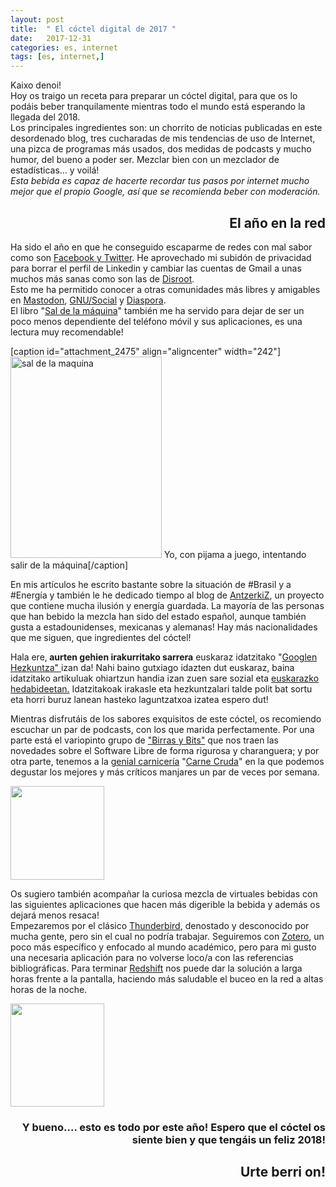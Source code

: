 ```yaml
---
layout: post
title:  " El cóctel digital de 2017 "
date:   2017-12-31
categories: es, internet
tags: [es, internet,]
---
```

<p>Kaixo denoi!<br />Hoy os traigo un receta para preparar un cóctel digital, para que os lo podáis beber tranquilamente mientras todo el mundo está esperando la llegada del 2018.<br />Los principales ingredientes son: un chorrito de noticias publicadas en este desordenado blog, tres cucharadas de mis tendencias de uso de Internet, una pizca de programas más usados, dos medidas de podcasts y mucho humor, del bueno a poder ser. Mezclar bien con un mezclador de estadísticas… y voilá!<br /><em>Esta bebida es capaz de hacerte recordar tus pasos por internet mucho mejor que el propio Google, así que se recomienda beber con moderación.</em></p>

<h2 style="text-align: right;"><strong>El año en la red</strong></h2>
<p>Ha sido el año en que he conseguido escaparme de redes con mal sabor como son <a href="http://izaroblog.com/2017/06/26/escapando-de-las-redes/" target="_blank" rel="noopener">Facebook y Twitter</a>. He aprovechado mi subidón de privacidad para borrar el perfil de Linkedin y cambiar las cuentas de Gmail a unas muchos más sanas como son las de <a href="https://disroot.org/en" target="_blank" rel="noopener">Disroot</a>.<br />Esto me ha permitido conocer a otras comunidades más libres y amigables en <a href="https://joinmastodon.org/" target="_blank" rel="noopener">Mastodon</a>, <a href="https://gnu.io/" target="_blank" rel="noopener">GNU/Social</a> y <a href="https://es.wikipedia.org/wiki/Diaspora*" target="_blank" rel="noopener">Diaspora</a>.<br />El libro "<a href="https://saldelamaquina.wordpress.com/libro/" target="_blank" rel="noopener">Sal de la máquina</a>" también me ha servido para dejar de ser un poco menos dependiente del teléfono móvil y sus aplicaciones, es una lectura muy recomendable!</p>
[caption id="attachment_2475" align="aligncenter" width="242"]<a href="https://saldelamaquina.wordpress.com/libro/" target="_blank" rel="noopener"><img class=" wp-image-2475 aligncenter" src="https://izaroblog.files.wordpress.com/2017/12/sal-de-la-maquina.jpeg" alt="sal de la maquina" width="242" height="322" /></a> Yo, con pijama a juego, intentando salir de la máquina[/caption]
<p>En mis artículos he escrito bastante sobre la situación de #Brasil y a #Energía  y también le he dedicado tiempo al blog de <a href="https://antzerkiz.wordpress.com/" target="_blank" rel="noopener">AntzerkiZ</a>, un proyecto que contiene mucha ilusión y energía guardada. La mayoría de las personas que han bebido la mezcla han sido del estado español, aunque también gusta a estadounidenses, mexicanas y alemanas! Hay más nacionalidades que me siguen, que ingredientes del cóctel!</p>
<p>Hala ere,<strong> aurten gehien irakurritako sarrera</strong> euskaraz idatzitako "<a href="http://izaroblog.com/2017/10/18/googlen-hezkuntzan/" target="_blank" rel="noopener">Googlen Hezkuntza" </a>izan da! Nahi baino gutxiago idazten dut euskaraz, baina idatzitako artikuluak ohiartzun handia izan zuen sare sozial eta <a href="https://www.berria.eus/paperekoa/2064/029/001/2017-10-21/piztu_da.htm" target="_blank" rel="noopener">euskarazko hedabideetan.</a> Idatzitakoak irakasle eta hezkuntzalari talde polit bat sortu eta horri buruz lanean hasteko laguntzatxoa izatea espero dut!</p>
<p>Mientras disfrutáis de los sabores exquisitos de este cóctel, os recomiendo escuchar un par de podcasts, con los que marida perfectamente. Por una parte está el variopinto grupo de <a href="https://birrasybits.wordpress.com/" target="_blank" rel="noopener">"Birras y Bits"</a> que nos traen las novedades sobre el Software Libre de forma rigurosa y charanguera; y por otra parte, tenemos a la <a href="http://izaroblog.com/2016/11/05/la-libertad-de-un-trabajo-honesto/" target="_blank" rel="noopener">genial carnicería</a> "<a href="http://www.eldiario.es/carnecruda/" target="_blank" rel="noopener">Carne Cruda</a>" en la que podemos degustar los mejores y más críticos manjares un par de veces por semana.</p>
<p><a href="https://birrasybits.wordpress.com/"><img class="aligncenter " src="https://images.duckduckgo.com/iu/?u=https%3A%2F%2Farchive.org%2Fserve%2F%40birras_amp_bits%2Fphoto_2016-09-28_15-04-15.jpg&amp;f=1" width="150" height="150" /></a></p>
<p>Os sugiero también acompañar la curiosa mezcla de virtuales bebidas con las siguientes aplicaciones que hacen más digerible la bebida y además os dejará menos resaca!<br />Empezaremos por el clásico <a href="https://www.mozilla.org/es-ES/thunderbird/" target="_blank" rel="noopener">Thunderbird</a>, denostado y desconocido por mucha gente, pero sin el cual no podría trabajar. Seguiremos con <a href="https://www.zotero.org/" target="_blank" rel="noopener">Zotero</a>, un poco más específico y enfocado al mundo académico, pero para mi gusto una necesaria aplicación para no volverse loco/a con las referencias bibliográficas. Para terminar <a href="http://jonls.dk/redshift/" target="_blank" rel="noopener">Redshift</a> nos puede dar la solución a larga horas frente a la pantalla, haciendo más saludable el buceo en la red a altas horas de la noche.</p>
<p><a href="https://www.mozilla.org/es-ES/thunderbird/"><img class=" aligncenter" src="https://www.mozilla.org/media/img/styleguide/identity/thunderbird/logo.8e4d6e7ae7de.png" width="150" height="165" /></a></p>
<h3 style="text-align: right;">Y bueno.... esto es todo por este año! Espero que el cóctel os siente bien y que tengáis un feliz 2018!</h3>
<h2 style="text-align: right;">Urte berri on!</h2>
<p> </p>
<p> </p>
